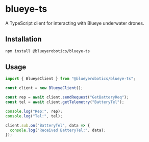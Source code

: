 # blueye-ts

A TypeScript client for interacting with Blueye underwater drones.

## Installation

```bash
npm install @blueyerobotics/blueye-ts
```

## Usage

```ts
import { BlueyeClient } from "@blueyerobotics/blueye-ts";

const client = new BlueyeClient();

const rep = await client.sendRequest("GetBatteryReq");
const tel = await client.getTelemetry("BatteryTel");

console.log("Rep:", rep);
console.log("Tel:", tel);

client.sub.on("BatteryTel", data => {
  console.log("Received BatteryTel:", data);
});
```
